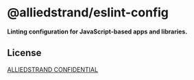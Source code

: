 # @alliedstrand/eslint-config

**Linting configuration for JavaScript-based apps and libraries.**

## License

[ALLIEDSTRAND CONFIDENTIAL](./LICENSE)
